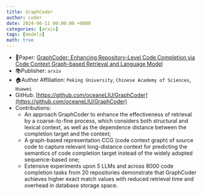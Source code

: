 ```yaml
---
title: GraphCoder
author: coder
date: 2024-06-11 00:00:00 +0800
categories: [arxiv]
tags: [models]
math: true
---
```


- 📙Paper: [GraphCoder: Enhancing Repository-Level Code Completion via Code Context Graph-based Retrieval and Language Model](https://arxiv.org/abs/2406.07003)
- 📚Publisher: `arxiv`
- 🏠Author Affiliation: `Peking University`, `Chinese Academy of Sciences`, `Huawei`
- GitHub: [https://github.com/oceaneLIU/GraphCoder](https://github.com/oceaneLIU/GraphCoder)
- Contributions: 
    + An approach GraphCoder to enhance the effectiveness of retrieval by a coarse-to-fine process, which considers both structural and lexical context, as well as the dependence distance between the completion target and the context;
    + A graph-based representation CCG (code context graph) of source code to capture relevant long-distance context for predicting the semantics of code completion target instead of the widely adopted sequence-based one;
    + Extensive experiments upon 5 LLMs and across 8000 code completion tasks from 20 repositories demonstrate that GraphCoder achieves higher exact match values with reduced retrieval time and overhead in database storage space.